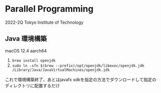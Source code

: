 # Parallel Programming

2022-2Q Tokyo Institute of Technology

## Java 環境構築

macOS 12.4 aarch64

1. `brew install openjdk`
2. `sudo ln -sfn $(brew --prefix)/opt/openjdk/libexec/openjdk.jdk /Library/Java/JavaVirtualMachines/openjdk.jdk`

これで環境構築終了、あとはjavafx sdkを指定の方法でダウンロードして指定のディレクトリに配置するだけ


